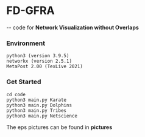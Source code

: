 # FD-GFRA
-- code for **Network Visualization without Overlaps**
### Environment
```text
python3 (version 3.9.5)
networkx (version 2.5.1)
MetaPost 2.00 (TexLive 2021)
```
### Get Started
```shell
cd code
python3 main.py Karate
python3 main.py Dolphins
python3 main.py Tribes
python3 main.py Netscience
```
The eps pictures can be found in **pictures**
